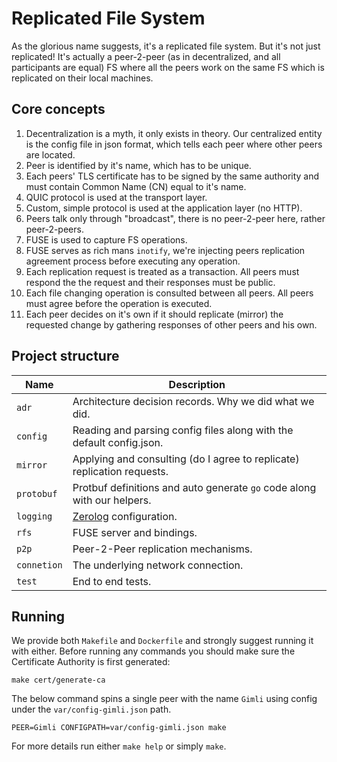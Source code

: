 # Replicated File System

As the glorious name suggests, it's a replicated file system.
But it's not just replicated! It's actually a peer-2-peer
(as in decentralized, and all participants are equal) FS where all the
peers work on the same FS which is replicated on their local machines.

## Core concepts

1. Decentralization is a myth, it only exists in theory.
   Our centralized entity is the config file in json format, which tells
   each peer where other peers are located.
2. Peer is identified by it's name, which has to be unique.
3. Each peers' TLS certificate has to be signed by the same authority
   and must contain Common Name (CN) equal to it's name.
4. QUIC protocol is used at the transport layer.
5. Custom, simple protocol is used at the application layer (no HTTP).
6. Peers talk only through "broadcast", there is no peer-2-peer here, rather peer-2-peers.
7. FUSE is used to capture FS operations.
8. FUSE serves as rich mans `inotify`,
   we're injecting peers replication agreement process before executing any operation.
9. Each replication request is treated as a transaction.
   All peers must respond the the request and their responses must be public.
10. Each file changing operation is consulted between all peers.
    All peers must agree before the operation is executed.
11. Each peer decides on it's own if it should replicate (mirror) the requested change
    by gathering responses of other peers and his own.

## Project structure

| Name        | Description                                                             |
|-------------|-------------------------------------------------------------------------|
| `adr`       | Architecture decision records. Why we did what we did.                  |
| `config`    | Reading and parsing config files along with the default config.json.    |
| `mirror`    | Applying and consulting (do I agree to replicate) replication requests. |
| `protobuf`  | Protbuf definitions and auto generate `go` code along with our helpers. |
| `logging`   | [Zerolog](https://github.com/rs/zerolog) configuration.                 |
| `rfs`       | FUSE server and bindings.                                               |
| `p2p`       | Peer-2-Peer replication mechanisms.                                     |
| `connetion` | The underlying network connection.                                      |
| `test`      | End to end tests.                                                       |

## Running

We provide both `Makefile` and `Dockerfile` and strongly suggest running it with either.
Before running any commands you should make sure the Certificate Authority is first generated:

```shell
make cert/generate-ca
```

The below command spins a single peer with the name `Gimli` using config under the `var/config-gimli.json` path.

```shell
PEER=Gimli CONFIGPATH=var/config-gimli.json make
```

For more details run either `make help` or simply `make`.